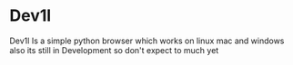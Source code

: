 # Dev1l
Dev1l Is a simple python browser which works on linux mac and windows also its still in Development so don't expect to much yet
